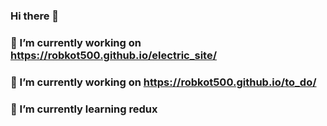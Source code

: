 ### Hi there 👋
### 🔭 I’m currently working on https://robkot500.github.io/electric_site/
### 🔭 I’m currently working on https://robkot500.github.io/to_do/
### 🌱 I’m currently learning redux

<!--
**robkot500/robkot500** is a ✨ _special_ ✨ repository because its `README.md` (this file) appears on your GitHub profile.

Here are some ideas to get you started:

- 🔭 I’m currently working on https://robkot500.github.io/to_do/
- 🌱 I’m currently learning ...
- 👯 I’m looking to collaborate on ...
- 🤔 I’m looking for help with ...
- 💬 Ask me about ...
- 📫 How to reach me: ...
- 😄 Pronouns: ...
- ⚡ Fun fact: ...
-->
